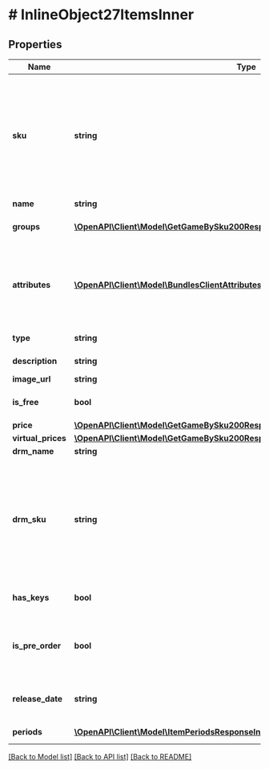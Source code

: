 # # InlineObject27ItemsInner

## Properties

Name | Type | Description | Notes
------------ | ------------- | ------------- | -------------
**sku** | **string** | Unique item ID. The SKU may contain only lowercase and uppercase Latin alphanumeric characters, periods, dashes, and underscores. | [optional]
**name** | **string** | Item name. | [optional]
**groups** | [**\OpenAPI\Client\Model\GetGameBySku200ResponseGroupsInner[]**](GetGameBySku200ResponseGroupsInner.md) | Groups the item belongs to. | [optional]
**attributes** | [**\OpenAPI\Client\Model\BundlesClientAttributesInner[]**](BundlesClientAttributesInner.md) | List of attributes and their values corresponding to the item. Can be used for catalog filtering. | [optional]
**type** | **string** | Type of item: &#x60;game_key&#x60;. | [optional]
**description** | **string** | Item description. | [optional]
**image_url** | **string** | Image URL. | [optional]
**is_free** | **bool** | If &#x60;true&#x60;, the item is free. | [optional] [default to false]
**price** | [**\OpenAPI\Client\Model\GetGameBySku200ResponseUnitItemsInnerPrice**](GetGameBySku200ResponseUnitItemsInnerPrice.md) |  | [optional]
**virtual_prices** | [**\OpenAPI\Client\Model\GetGameBySku200ResponseUnitItemsInnerVirtualPricesInner[]**](GetGameBySku200ResponseUnitItemsInnerVirtualPricesInner.md) | Virtual prices. | [optional]
**drm_name** | **string** | DRM name. | [optional]
**drm_sku** | **string** | Unique DRM ID. The SKU may contain only lowercase and uppercase Latin alphanumeric characters, periods, dashes, and underscores. | [optional]
**has_keys** | **bool** | If &#x60;true&#x60;, the game key has keys for sale. | [optional]
**is_pre_order** | **bool** | If &#x60;true&#x60;, the game key is pre-order and the release date hasn&#39;t passed. | [optional]
**release_date** | **string** | Game key release date in the ISO 8601 format. | [optional]
**periods** | [**\OpenAPI\Client\Model\ItemPeriodsResponseInner[]**](ItemPeriodsResponseInner.md) | Item sales period. | [optional]

[[Back to Model list]](../../README.md#models) [[Back to API list]](../../README.md#endpoints) [[Back to README]](../../README.md)
